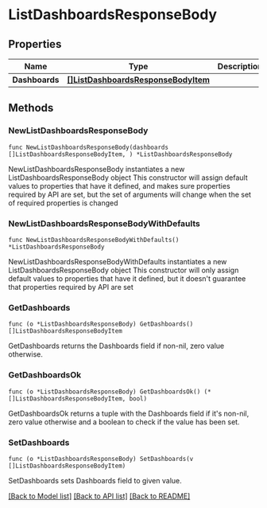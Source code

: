# ListDashboardsResponseBody

## Properties

Name | Type | Description | Notes
------------ | ------------- | ------------- | -------------
**Dashboards** | [**[]ListDashboardsResponseBodyItem**](ListDashboardsResponseBodyItem.md) |  | 

## Methods

### NewListDashboardsResponseBody

`func NewListDashboardsResponseBody(dashboards []ListDashboardsResponseBodyItem, ) *ListDashboardsResponseBody`

NewListDashboardsResponseBody instantiates a new ListDashboardsResponseBody object
This constructor will assign default values to properties that have it defined,
and makes sure properties required by API are set, but the set of arguments
will change when the set of required properties is changed

### NewListDashboardsResponseBodyWithDefaults

`func NewListDashboardsResponseBodyWithDefaults() *ListDashboardsResponseBody`

NewListDashboardsResponseBodyWithDefaults instantiates a new ListDashboardsResponseBody object
This constructor will only assign default values to properties that have it defined,
but it doesn't guarantee that properties required by API are set

### GetDashboards

`func (o *ListDashboardsResponseBody) GetDashboards() []ListDashboardsResponseBodyItem`

GetDashboards returns the Dashboards field if non-nil, zero value otherwise.

### GetDashboardsOk

`func (o *ListDashboardsResponseBody) GetDashboardsOk() (*[]ListDashboardsResponseBodyItem, bool)`

GetDashboardsOk returns a tuple with the Dashboards field if it's non-nil, zero value otherwise
and a boolean to check if the value has been set.

### SetDashboards

`func (o *ListDashboardsResponseBody) SetDashboards(v []ListDashboardsResponseBodyItem)`

SetDashboards sets Dashboards field to given value.



[[Back to Model list]](../README.md#documentation-for-models) [[Back to API list]](../README.md#documentation-for-api-endpoints) [[Back to README]](../README.md)



